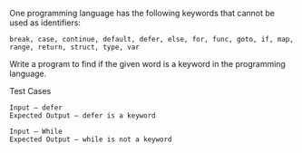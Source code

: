 One programming language has the following keywords that cannot be used as identifiers: <br>
```
break, case, continue, default, defer, else, for, func, goto, if, map, range, return, struct, type, var
```
Write a program to find if the given word is a keyword in the programming language. <br>

Test Cases <br>
```
Input – defer
Expected Output – defer is a keyword

Input – While
Expected Output – while is not a keyword
```